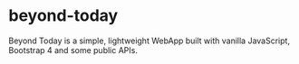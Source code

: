 # beyond-today
Beyond Today is a simple, lightweight WebApp built with vanilla JavaScript, Bootstrap 4 and some public APIs.
